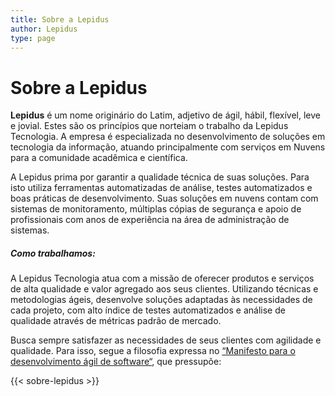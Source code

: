 ```yaml
---
title: Sobre a Lepidus
author: Lepidus
type: page
---
```


# Sobre a Lepidus

**Lepidus** é um nome originário do Latim, adjetivo de ágil, hábil, flexível, leve e jovial. Estes são os princípios que norteiam o trabalho da Lepidus Tecnologia. A empresa é especializada no desenvolvimento de soluções em tecnologia da informação, atuando principalmente com serviços em Nuvens para a comunidade acadêmica e científica.

A Lepidus prima por garantir a qualidade técnica de suas soluções. Para isto utiliza ferramentas automatizadas de análise, testes automatizados e boas práticas de desenvolvimento. Suas soluções em nuvens contam com sistemas de monitoramento, múltiplas cópias de segurança e apoio de profissionais com anos de experiência na área de administração de sistemas.

##### Como trabalhamos:

A Lepidus Tecnologia atua com a missão de oferecer produtos e serviços de alta qualidade e valor agregado aos seus clientes. Utilizando técnicas e metodologias ágeis, desenvolve soluções adaptadas às necessidades de cada projeto, com alto índice de testes automatizados e análise de qualidade através de métricas padrão de mercado.

Busca sempre satisfazer as necessidades de seus clientes com agilidade e qualidade. Para isso, segue a filosofia expressa no [“Manifesto para o desenvolvimento ágil de software“](https://manifestoagil.com.br/), que pressupõe:

{{< sobre-lepidus >}}

